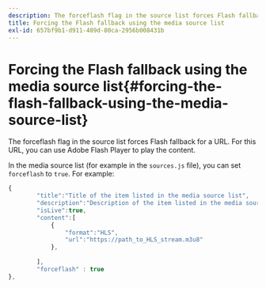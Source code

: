 ```yaml
---
description: The forceflash flag in the source list forces Flash fallback for a URL. For this URL, you can use Adobe Flash Player to play the content.
title: Forcing the Flash fallback using the media source list
exl-id: 657bf9b1-d911-489d-80ca-2956b008431b
---
```

# Forcing the Flash fallback using the media source list{#forcing-the-flash-fallback-using-the-media-source-list}

The forceflash flag in the source list forces Flash fallback for a URL. For this URL, you can use Adobe Flash Player to play the content.

In the media source list (for example in the `sources.js` file), you can set `forceflash` to `true`. For example: 

```js
{ 
        "title":"Title of the item listed in the media source list",
        "description":"Description of the item listed in the media source list",
        "isLive":true,
        "content":[ 
            { 
                "format":"HLS",
                "url":"https://path_to_HLS_stream.m3u8"
            },
 
        ],
        "forceflash" : true
},
```
